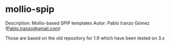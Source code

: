 mollio-spip
===========

Description: Mollio-based SPIP templates
Autor:       Pablo Iranzo Gómez (Pablo.Iranzo@gmail.com)

Those are based on the old repository for 1.9 which have been tested on 3.x

